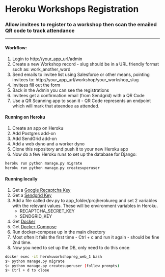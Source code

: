 # Heroku Workshops Registration
### Allow invitees to register to a workshop then scan the emailed QR code to track attendance

- - -


#### Workflow:

1. Login to http://your_app_url/admin
2. Create a new Workshop record - slug should be in a URL friendly format such as: work_another_word
3. Send emails to invitee list using Salesforce or other means, pointing invitees to: http://your_app_url/workshop/your_workshop_slug
4. Invitees fill out the form
5. Back in the Admin you can see the registrations
6. Invitees get a confirmation email (from Sendgrid) with a QR Code
7. Use a QR Scanning app to scan it - QR Code represents an endpoint which will mark that ateendee as attended.


#### Running on Heroku

1. Create an app on Heroku
2. Add Postgres add-on
3. Add SendGrid add-on
4. Add a web dyno and a worker dyno
5. Clone this repository and push it to your new Heroku app
6. Now do a few Heroku runs to set up the database for Django:

```bash
heroku run python manage.py migrate
heroku run python manage.py createsuperuser
```

#### Running locally

1. Get a [Google Recaptcha Key](https://www.google.com/recaptcha/intro/)
2. Get a [Sendgrid Key](https://elements.heroku.com/addons/sendgrid)
3. Add a file called dev.py to app_folder/projherokureg and set 2 variables with the relevant values. These will be environment variables in Heroku.
    * RECAPTCHA_SECRET_KEY
    * SENDGRID_KEY
2. Get [Docker](https://www.docker.com/)
2. Get [Docker-Compose](https://docs.docker.com/compose/)
3. Run docker-compose up in the main directory
4. Most often it fails the first time - Ctrl + c and run it again - should be fine 2nd time.
5. Now you need to set up the DB, only need to do this once:

```bash
docker exec -it herokuworkshopreg_web_1 bash
$> python manage.py migrate
$> python manage.py createsuperuser (follow prompts)
$> Ctrl + d to close
```